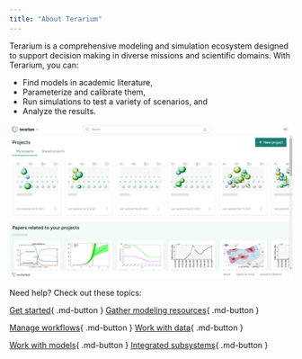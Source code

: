 ```yaml
---
title: "About Terarium"
---
```


Terarium is a comprehensive modeling and simulation ecosystem designed to support decision making in diverse missions and scientific domains. With Terarium, you can:

- Find models in academic literature,
- Parameterize and calibrate them,
- Run simulations to test a variety of scenarios, and
- Analyze the results.

![The Terarium home screen with a list of projects and related papers](img/terarium-home.jpg)

Need help? Check out these topics:

[Get started](get-started/){ .md-button }
[Gather modeling resources](modeling-resources/){ .md-button }

[Manage workflows](workflows/){ .md-button }
[Work with data](datasets/){ .md-button }

[Work with models](models/){ .md-button }
[Integrated subsystems](subsystems/){ .md-button }